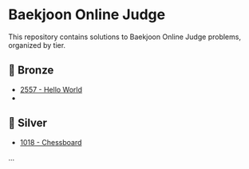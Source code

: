 # Baekjoon Online Judge

This repository contains solutions to Baekjoon Online Judge problems, organized by tier.

## 🥉 Bronze
- [2557 - Hello World](Bronze/2557_Hello%20World.py)
- 

## 🥈 Silver
- [1018 - Chessboard](silver/1018_Chessboard.py)

...
